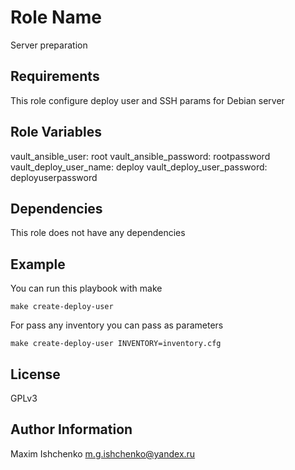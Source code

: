 Role Name
=========

Server preparation

Requirements
------------

This role configure deploy user and SSH params for Debian server

Role Variables
--------------

vault_ansible_user: root
vault_ansible_password: rootpassword
vault_deploy_user_name: deploy
vault_deploy_user_password: deployuserpassword

Dependencies
------------

This role does not have any dependencies

Example
-------

You can run this playbook with make

```
make create-deploy-user
```

For pass any inventory you can pass as parameters

```
make create-deploy-user INVENTORY=inventory.cfg
```

License
-------

GPLv3

Author Information
------------------

Maxim Ishchenko <m.g.ishchenko@yandex.ru>
